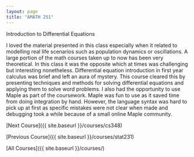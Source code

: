 ```yaml
---
layout: page
title: "AMATH 251"
---
```


Introduction to Differential Equations

I loved the material presented in this class especially when it related to modelling real life scenarios such as population dynamics or oscillations. A large portion of the math courses taken up to now has been very theoretical. In this class it was the opposite which at times was challenging but interesting nonetheless.
Differential equation introduction in first year calculus was brief and left an aura of mystery. This course cleared this by presenting techniques and methods for solving differential equations and applying them to solve word problems.
I also had the opportunity to use Maple as part of the coursework. Maple was fun to use as it saved time from doing integration by hand. However, the language syntax was hard to pick up at first as specific mistakes were not clear when made and debugging took a while because of a small online Maple community. 

[Next Course]({{ site.baseurl }}/courses/cs348)

[Previous Course]({{ site.baseurl }}/courses/stat231)

[All Courses]({{ site.baseurl }}/courses/)
